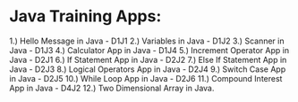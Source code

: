 Java Training Apps:
==================

1.) Hello Message in Java - D1J1
2.) Variables in Java - D1J2
3.) Scanner in Java - D1J3
4.) Calculator App in Java - D1J4
5.) Increment Operator App in Java - D2J1
6.) If Statement App in Java - D2J2
7.) Else If Statement App in Java - D2J3
8.) Logical Operators App in Java - D2J4
9.) Switch Case App in Java - D2J5
10.) While Loop App in Java - D2J6
11.) Compound Interest App in Java - D4J2
12.) Two Dimensional Array in Java.



